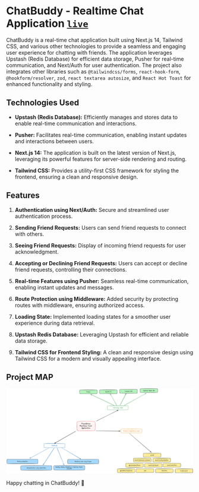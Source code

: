 # ChatBuddy - Realtime Chat Application  [```live```](https://chatbuddy-chirag-khaitan.vercel.app)

ChatBuddy is a real-time chat application built using Next.js 14, Tailwind CSS, and various other technologies to provide a seamless and engaging user experience for chatting with friends. The application leverages Upstash (Redis Database) for efficient data storage, Pusher for real-time communication, and Next/Auth for user authentication. The project also integrates other libraries such as `@tailwindcss/forms`, `react-hook-form`, `@hookform/resolver`, `zod`, `react textarea autosize`, and `React Hot Toast` for enhanced functionality and styling.

## Technologies Used

-   **Upstash (Redis Database):** Efficiently manages and stores data to enable real-time communication and interactions.

-   **Pusher:** Facilitates real-time communication, enabling instant updates and interactions between users.

-   **Next.js 14:** The application is built on the latest version of Next.js, leveraging its powerful features for server-side rendering and routing.

-   **Tailwind CSS:** Provides a utility-first CSS framework for styling the frontend, ensuring a clean and responsive design.

## Features

1. **Authentication using Next/Auth:** Secure and streamlined user authentication process.

2. **Sending Friend Requests:** Users can send friend requests to connect with others.

3. **Seeing Friend Requests:** Display of incoming friend requests for user acknowledgment.

4. **Accepting or Declining Friend Requests:** Users can accept or decline friend requests, controlling their connections.

5. **Real-time Features using Pusher:** Seamless real-time communication, enabling instant updates and messages.

6. **Route Protection using Middleware:** Added security by protecting routes with middleware, ensuring authorized access.

7. **Loading State:** Implemented loading states for a smoother user experience during data retrieval.

8. **Upstash Redis Database:** Leveraging Upstash for efficient and reliable data storage.

9. **Tailwind CSS for Frontend Styling:** A clean and responsive design using Tailwind CSS for a modern and visually appealing interface.

## Project MAP

<img src="public/ChatBuddy.png" />

Happy chatting in ChatBuddy! 🚀
